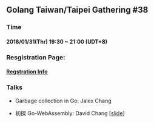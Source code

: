 ## Golang Taiwan/Taipei Gathering #38

### Time

#### 2018/01/31(Thr) 19:30 ~ 21:00  (UDT+8)

### Resgistration Page:

#### [Regstration Info](https://www.meetup.com/golang-taipei-meetup/events/256740786/)

### Talks

- Garbage collection in Go: Jalex Chang

- 初探 Go-WebAssembly: David Chang [[slide](https://speakerdeck.com/ofalpha/design-a-dark-traffic-system-with-goreplay)]
